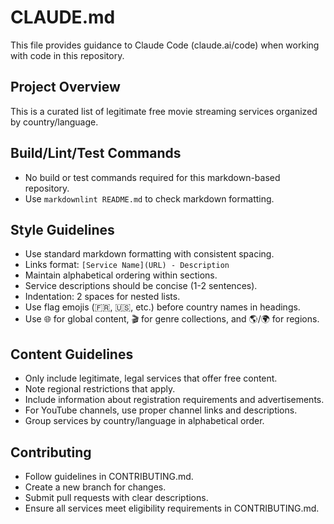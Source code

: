 # CLAUDE.md

This file provides guidance to Claude Code (claude.ai/code) when working with code in this repository.

## Project Overview
This is a curated list of legitimate free movie streaming services organized by country/language.

## Build/Lint/Test Commands
- No build or test commands required for this markdown-based repository.
- Use `markdownlint README.md` to check markdown formatting.

## Style Guidelines
- Use standard markdown formatting with consistent spacing.
- Links format: `[Service Name](URL) - Description`
- Maintain alphabetical ordering within sections.
- Service descriptions should be concise (1-2 sentences).
- Indentation: 2 spaces for nested lists.
- Use flag emojis (🇫🇷, 🇺🇸, etc.) before country names in headings.
- Use 🌐 for global content, 🎬 for genre collections, and 🌎/🌍 for regions.

## Content Guidelines
- Only include legitimate, legal services that offer free content.
- Note regional restrictions that apply.
- Include information about registration requirements and advertisements.
- For YouTube channels, use proper channel links and descriptions.
- Group services by country/language in alphabetical order.

## Contributing
- Follow guidelines in CONTRIBUTING.md.
- Create a new branch for changes.
- Submit pull requests with clear descriptions.
- Ensure all services meet eligibility requirements in CONTRIBUTING.md.